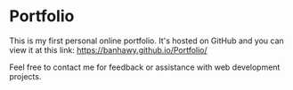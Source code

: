 # Portfolio

This is my first personal online portfolio. It's hosted on GitHub and you can view it at this link:
https://banhawy.github.io/Portfolio/

Feel free to contact me for feedback or assistance with web development projects.
